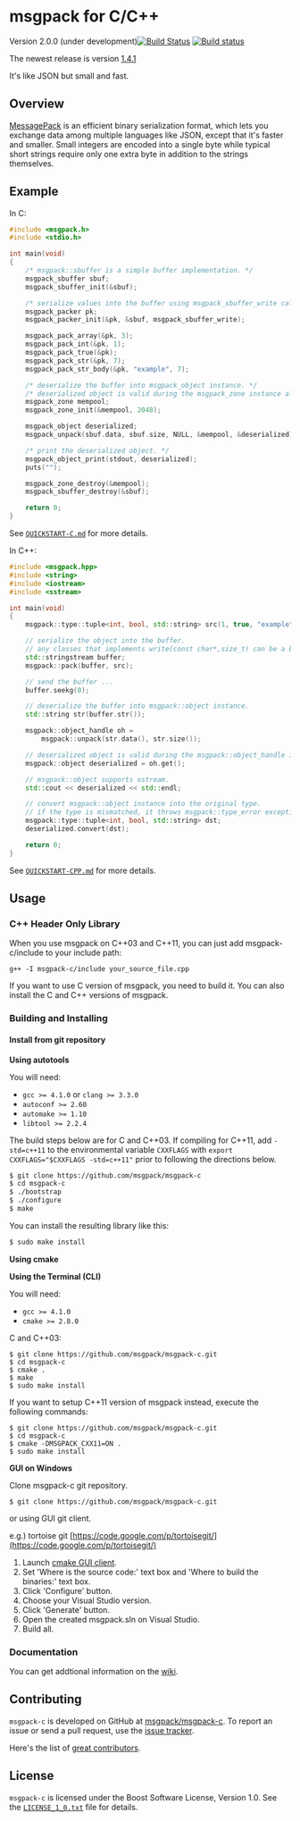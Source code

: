 # msgpack for C/C++

Version 2.0.0 \(under development\)[![Build Status](https://travis-ci.org/msgpack/msgpack-c.svg?branch=master)](https://travis-ci.org/msgpack/msgpack-c) [![Build status](https://ci.appveyor.com/api/projects/status/8kstcgt79qj123mw/branch/master?svg=true)](https://ci.appveyor.com/project/redboltz/msgpack-c/branch/master)

The newest release is version [1.4.1](https://github.com/msgpack/msgpack-c/releases/tag/cpp-1.4.1)

It's like JSON but small and fast.

## Overview

[MessagePack](http://msgpack.org/) is an efficient binary serialization format, which lets you exchange data among multiple languages like JSON, except that it's faster and smaller. Small integers are encoded into a single byte while typical short strings require only one extra byte in addition to the strings themselves.

## Example

In C:

```c
#include <msgpack.h>
#include <stdio.h>

int main(void)
{
    /* msgpack::sbuffer is a simple buffer implementation. */
    msgpack_sbuffer sbuf;
    msgpack_sbuffer_init(&sbuf);

    /* serialize values into the buffer using msgpack_sbuffer_write callback function. */
    msgpack_packer pk;
    msgpack_packer_init(&pk, &sbuf, msgpack_sbuffer_write);

    msgpack_pack_array(&pk, 3);
    msgpack_pack_int(&pk, 1);
    msgpack_pack_true(&pk);
    msgpack_pack_str(&pk, 7);
    msgpack_pack_str_body(&pk, "example", 7);

    /* deserialize the buffer into msgpack_object instance. */
    /* deserialized object is valid during the msgpack_zone instance alive. */
    msgpack_zone mempool;
    msgpack_zone_init(&mempool, 2048);

    msgpack_object deserialized;
    msgpack_unpack(sbuf.data, sbuf.size, NULL, &mempool, &deserialized);

    /* print the deserialized object. */
    msgpack_object_print(stdout, deserialized);
    puts("");

    msgpack_zone_destroy(&mempool);
    msgpack_sbuffer_destroy(&sbuf);

    return 0;
}
```

See [`QUICKSTART-C.md`](quickstart-c.md) for more details.

In C++:

```cpp
#include <msgpack.hpp>
#include <string>
#include <iostream>
#include <sstream>

int main(void)
{
    msgpack::type::tuple<int, bool, std::string> src(1, true, "example");

    // serialize the object into the buffer.
    // any classes that implements write(const char*,size_t) can be a buffer.
    std::stringstream buffer;
    msgpack::pack(buffer, src);

    // send the buffer ...
    buffer.seekg(0);

    // deserialize the buffer into msgpack::object instance.
    std::string str(buffer.str());

    msgpack::object_handle oh =
        msgpack::unpack(str.data(), str.size());

    // deserialized object is valid during the msgpack::object_handle instance is alive.
    msgpack::object deserialized = oh.get();

    // msgpack::object supports ostream.
    std::cout << deserialized << std::endl;

    // convert msgpack::object instance into the original type.
    // if the type is mismatched, it throws msgpack::type_error exception.
    msgpack::type::tuple<int, bool, std::string> dst;
    deserialized.convert(dst);

    return 0;
}
```

See [`QUICKSTART-CPP.md`](quickstart-cpp.md) for more details.

## Usage

### C++ Header Only Library

When you use msgpack on C++03 and C++11, you can just add msgpack-c/include to your include path:

```text
g++ -I msgpack-c/include your_source_file.cpp
```

If you want to use C version of msgpack, you need to build it. You can also install the C and C++ versions of msgpack.

### Building and Installing

#### Install from git repository

**Using autotools**

You will need:

* `gcc >= 4.1.0` or `clang >= 3.3.0`
* `autoconf >= 2.60`
* `automake >= 1.10`
* `libtool >= 2.2.4`

The build steps below are for C and C++03. If compiling for C++11, add `-std=c++11` to the environmental variable `CXXFLAGS` with `export CXXFLAGS="$CXXFLAGS -std=c++11"` prior to following the directions below.

```bash
$ git clone https://github.com/msgpack/msgpack-c
$ cd msgpack-c
$ ./bootstrap
$ ./configure
$ make
```

You can install the resulting library like this:

```bash
$ sudo make install
```

**Using cmake**

**Using the Terminal \(CLI\)**

You will need:

* `gcc >= 4.1.0`
* `cmake >= 2.8.0`

C and C++03:

```text
$ git clone https://github.com/msgpack/msgpack-c.git
$ cd msgpack-c
$ cmake .
$ make
$ sudo make install
```

If you want to setup C++11 version of msgpack instead, execute the following commands:

```text
$ git clone https://github.com/msgpack/msgpack-c.git
$ cd msgpack-c
$ cmake -DMSGPACK_CXX11=ON .
$ sudo make install
```

**GUI on Windows**

Clone msgpack-c git repository.

```text
$ git clone https://github.com/msgpack/msgpack-c.git
```

or using GUI git client.

e.g.\) tortoise git [https://code.google.com/p/tortoisegit/](https://code.google.com/p/tortoisegit/)

1. Launch [cmake GUI client](http://www.cmake.org/cmake/resources/software.html).
2. Set 'Where is the source code:' text box and 'Where to build the binaries:' text box.
3. Click 'Configure' button.
4. Choose your Visual Studio version.
5. Click 'Generate' button.
6. Open the created msgpack.sln on Visual Studio.
7. Build all.

### Documentation

You can get addtional information on the [wiki](https://github.com/msgpack/msgpack-c/wiki).

## Contributing

`msgpack-c` is developed on GitHub at [msgpack/msgpack-c](https://github.com/msgpack/msgpack-c). To report an issue or send a pull request, use the [issue tracker](https://github.com/msgpack/msgpack-c/issues).

Here's the list of [great contributors](https://github.com/msgpack/msgpack-c/graphs/contributors).

## License

`msgpack-c` is licensed under the Boost Software License, Version 1.0. See the [`LICENSE_1_0.txt`](https://github.com/fluent/fluent-bit/tree/8fe00d4330e6268acff8c3d84903e9f513304a7f/lib/msgpack-c-068041f/LICENSE_1_0.txt) file for details.

